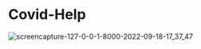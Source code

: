 # Covid-Help
![screencapture-127-0-0-1-8000-2022-09-18-17_37_47](https://user-images.githubusercontent.com/102898369/190901405-af932968-6974-4708-9bd7-f23df9112de5.png)
